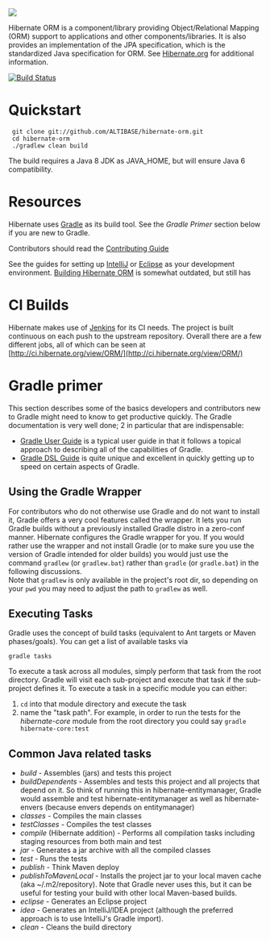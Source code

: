 <img src="http://static.jboss.org/hibernate/images/hibernate_logo_whitebkg_200px.png" />


Hibernate ORM is a component/library providing Object/Relational Mapping (ORM) support
to applications and other components/libraries.  It is also provides an implementation of the
JPA specification, which is the standardized Java specification for ORM.  See 
[Hibernate.org](http://hibernate.org/orm/) for additional information. 

[![Build Status](http://ci.hibernate.org/job/hibernate-orm-master-h2/badge/icon)](http://ci.hibernate.org/job/hibernate-orm-master-h2/)


Quickstart
==========

     git clone git://github.com/ALTIBASE/hibernate-orm.git
     cd hibernate-orm
     ./gradlew clean build

The build requires a Java 8 JDK as JAVA_HOME, but will ensure Java 6 compatibility.
 

Resources
=========
     
Hibernate uses [Gradle](http://gradle.org) as its build tool.  See the _Gradle Primer_ section below if you are new to
Gradle.

Contributors should read the [Contributing Guide](CONTRIBUTING.md)

See the guides for setting up [IntelliJ](https://developer.jboss.org/wiki/ContributingToHibernateUsingIntelliJ) or
[Eclipse](https://developer.jboss.org/wiki/ContributingToHibernateUsingEclipse) as your development environment.  [Building Hibernate ORM](https://community.jboss.org/wiki/BuildingHibernateORM4x) 
is somewhat outdated, but still has


CI Builds
=========

Hibernate makes use of [Jenkins](http://jenkins-ci.org) for its CI needs.  The project is built continuous on each 
push to the upstream repository.   Overall there are a few different jobs, all of which can be seen at 
[http://ci.hibernate.org/view/ORM/](http://ci.hibernate.org/view/ORM/)



Gradle primer
=============

This section describes some of the basics developers and contributors new to Gradle might 
need to know to get productive quickly.  The Gradle documentation is very well done; 2 in 
particular that are indispensable:

* [Gradle User Guide](https://docs.gradle.org/current/userguide/userguide_single.html) is a typical user guide in that
it follows a topical approach to describing all of the capabilities of Gradle.
* [Gradle DSL Guide](https://docs.gradle.org/current/dsl/index.html) is quite unique and excellent in quickly
getting up to speed on certain aspects of Gradle.


Using the Gradle Wrapper
------------------------

For contributors who do not otherwise use Gradle and do not want to install it, Gradle offers a very cool
features called the wrapper.  It lets you run Gradle builds without a previously installed Gradle distro in 
a zero-conf manner.  Hibernate configures the Gradle wrapper for you.  If you would rather use the wrapper and 
not install Gradle (or to make sure you use the version of Gradle intended for older builds) you would just use
the command `gradlew` (or `gradlew.bat`) rather than `gradle` (or `gradle.bat`) in the following discussions.  
Note that `gradlew` is only available in the project's root dir, so depending on your `pwd` you may need to adjust 
the path to `gradlew` as well.

Executing Tasks
---------------

Gradle uses the concept of build tasks (equivalent to Ant targets or Maven phases/goals). You can get a list of
available tasks via 

    gradle tasks

To execute a task across all modules, simply perform that task from the root directory.  Gradle will visit each
sub-project and execute that task if the sub-project defines it.  To execute a task in a specific module you can 
either:

1. `cd` into that module directory and execute the task
2. name the "task path".  For example, in order to run the tests for the _hibernate-core_ module from the root directory you could say `gradle hibernate-core:test`

Common Java related tasks
-------------------------

* _build_ - Assembles (jars) and tests this project
* _buildDependents_ - Assembles and tests this project and all projects that depend on it.  So think of running this in hibernate-entitymanager, Gradle would assemble and test hibernate-entitymanager as well as hibernate-envers (because envers depends on entitymanager)
* _classes_ - Compiles the main classes
* _testClasses_ - Compiles the test classes
* _compile_ (Hibernate addition) - Performs all compilation tasks including staging resources from both main and test
* _jar_ - Generates a jar archive with all the compiled classes
* _test_ - Runs the tests
* _publish_ - Think Maven deploy
* _publishToMavenLocal_ - Installs the project jar to your local maven cache (aka ~/.m2/repository).  Note that Gradle 
never uses this, but it can be useful for testing your build with other local Maven-based builds.
* _eclipse_ - Generates an Eclipse project
* _idea_ - Generates an IntelliJ/IDEA project (although the preferred approach is to use IntelliJ's Gradle import).
* _clean_ - Cleans the build directory


